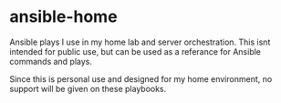 # ansible-home
Ansible plays I use in my home lab and server orchestration. This isnt intended for public use, but can be used as a referance for Ansible commands and plays.

Since this is personal use and designed for my home environment, no support will be given on these playbooks.
